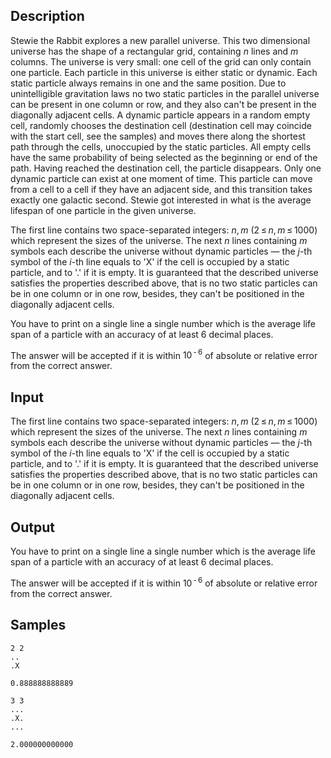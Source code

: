 ## Description

<div><p>Stewie the Rabbit explores a new parallel universe. This two dimensional universe has the shape of a rectangular grid, containing <span class="tex-span"><i>n</i></span> lines and <span class="tex-span"><i>m</i></span> columns. The universe is very small: one cell of the grid can only contain one particle. Each particle in this universe is either static or dynamic. Each static particle always remains in one and the same position. Due to unintelligible gravitation laws no two static particles in the parallel universe can be present in one column or row, and they also can't be present in the diagonally <span class="tex-font-style-bf">adjacent</span> cells. A dynamic particle appears in a random empty cell, randomly chooses the destination cell (destination cell may coincide with the start cell, see the samples) and moves there along the shortest path through the cells, unoccupied by the static particles. All empty cells have the same probability of being selected as the beginning or end of the path. Having reached the destination cell, the particle disappears. Only one dynamic particle can exist at one moment of time. This particle can move from a cell to a cell if they have an adjacent side, and this transition takes exactly one galactic second. Stewie got interested in what is the average lifespan of one particle in the given universe.</p></div><div class="input-specification"><p>The first line contains two space-separated integers: <span class="tex-span"><i>n</i>, <i>m</i></span> (<span class="tex-span">2 ≤ <i>n</i>, <i>m</i> ≤ 1000</span>) which represent the sizes of the universe. The next <span class="tex-span"><i>n</i></span> lines containing <span class="tex-span"><i>m</i></span> symbols each describe the universe without dynamic particles — the <span class="tex-span"><i>j</i></span>-th symbol of the <span class="tex-span"><i>i</i></span>-th line equals to <span class="tex-font-style-tt">'X'</span> if the cell is occupied by a static particle, and to <span class="tex-font-style-tt">'.'</span> if it is empty. It is guaranteed that the described universe satisfies the properties described above, that is no two static particles can be in one column or in one row, besides, they can't be positioned in the diagonally adjacent cells.</p></div><div class="output-specification"><p>You have to print on a single line a single number which is the average life span of a particle with an accuracy of at least 6 decimal places.</p><p>The answer will be accepted if it is within <span class="tex-span">10<sup class="upper-index"> - 6</sup></span> of absolute or relative error from the correct answer.</p></div>


## Input

<p>The first line contains two space-separated integers: <span class="tex-span"><i>n</i>, <i>m</i></span> (<span class="tex-span">2 ≤ <i>n</i>, <i>m</i> ≤ 1000</span>) which represent the sizes of the universe. The next <span class="tex-span"><i>n</i></span> lines containing <span class="tex-span"><i>m</i></span> symbols each describe the universe without dynamic particles — the <span class="tex-span"><i>j</i></span>-th symbol of the <span class="tex-span"><i>i</i></span>-th line equals to <span class="tex-font-style-tt">'X'</span> if the cell is occupied by a static particle, and to <span class="tex-font-style-tt">'.'</span> if it is empty. It is guaranteed that the described universe satisfies the properties described above, that is no two static particles can be in one column or in one row, besides, they can't be positioned in the diagonally adjacent cells.</p>


## Output

<p>You have to print on a single line a single number which is the average life span of a particle with an accuracy of at least 6 decimal places.</p><p>The answer will be accepted if it is within <span class="tex-span">10<sup class="upper-index"> - 6</sup></span> of absolute or relative error from the correct answer.</p>


## Samples

```input1
2 2
..
.X

```

```output1
0.888888888889

```






```input2
3 3
...
.X.
...

```

```output2
2.000000000000

```



